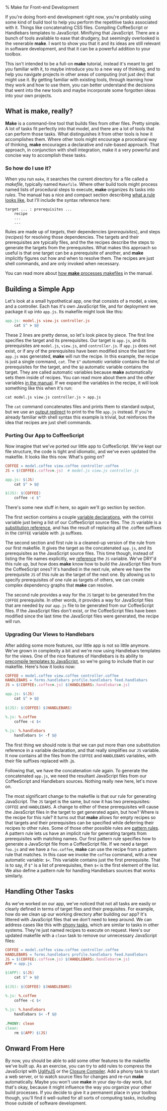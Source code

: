 % Make for Front-end Development

If you're doing front-end development right now, you're probably using some kind of build tool to help you perform the repetitive tasks associated with it. Things like concatenating CSS files. Compiling CoffeeScript or Handlebars templates to JavaScript. Minifiying that JavaScript. There are a bunch of tools available to ease that drudgery, but seemingly overlooked is the venerable **make**. I want to show you that it and its ideas are still relevant in software development, and that it can be a powerful addition to your toolbox.

This isn't intended to be a full-on **make** tutorial, instead it's meant to get you familiar with it, to maybe introduce you to a new way of thinking, and to help you navigate projects in other areas of computing (not just dev) that might use it. By getting familiar with existing tools, through learning how they work and how to use them, you can better understand the decisions that went into the new tools and maybe incorporate some forgotten ideas into your own projects.

## What is make, really?

**Make** is a command-line tool that builds files from other files. Pretty simple. A lot of tasks fit perfectly into that model, and there are a lot of tools that can perform those tasks. What distinguishes it from other tools is how it accomplishes them. Where other tools might encourage a procedural way of thinking, **make** encourages a declarative and rule-based approach. That approach, in conjunction with shell integration, make it a very powerful and concise way to accomplish these tasks.

### So how do I use it?

When you run `make`, it searches the current directory for a file called a *makefile*, typically named `Makefile`. Where other build tools might process named lists of procedural steps to execute, **make** organizes its tasks into *rules*. The manual has a nice and compact section describing [what a rule looks like](http://www.gnu.org/software/make/manual/make.html#Rule-Introduction), but I'll include the syntax reference here:

```
target ... : prerequisites ...
    recipe
    ...
    ...
```

Rules are made up of *targets*, their dependencies (*prerequisites*), and steps (*recipes*) for resolving those dependencies. The targets and their prerequisites are typically files, and the the recipes describe the steps to generate the targets from the prerequisites. What makes this approach so useful is that one target can be a prerequisite of another, and **make** implicitly figures out how and when to resolve them. The recipes are just shell commands, and are only invoked when necessary.

You can read more about [how **make** processes makefiles](http://www.gnu.org/software/make/manual/make.html#How-Make-Works) in the manual.

## Building a Simple App

Let's look at a small hypothetical app, one that consists of a model, a view, and a controller. Each has it's own JavaScript file, and for deployment we package it up into `app.js`. Its makefile might look like this:

``` makefile
app.js: model.js view.js controller.js
    cat $^ > $@
```

These 2 lines are pretty dense, so let's look piece by piece. The first line specifies the target and its prerequisites. Our target is `app.js`, and its prerequisites are `model.js`, `view.js`, and `controller.js`. If `app.js` does not exist, or if any of the prerequisites have been modified since the last time `app.js` was generated, **make** will run the recipe. In this example, the recipe is just a single command, `cat`. The `$^` *automatic variable* contains the list of prerequisites for the target, and the `$@` automatic variable contains the target. They are called automatic variables because **make** automatically sets them inside of recipes. You can read more about them and the other variables [in the manual](http://www.gnu.org/software/make/manual/make.html#Automatic-Variables). If we expand the variables in the recipe, it will look something like this when it's run:

``` shell
cat model.js view.js controller.js > app.js
```

The `cat` command concatenates files and prints them to standard output, but we use an [output redirect](http://www.gnu.org/software/bash/manual/html_node/Redirections.html) to print to the file `app.js` instead. If you're already familiar with shell syntax this example is trivial, but reinforces the idea that recipes are just shell commands.

### Porting Our App to CoffeeScript

Now imagine that we've ported our little app to CoffeeScript. We've kept our file structure, the code is tight and idiomatic, and we've even updated the makefile. It looks like this now. What's going on?

``` makefile
COFFEE = model.coffee view.coffee controller.coffee
JS = $(COFFEE:.coffee=.js)  # model.js view.js controller.js

app.js: $(JS)
    cat $^ > $@

$(JS): $(COFFEE)
    coffee -c $^
```

There's some new stuff in here, so again we'll go section by section.

The first section contains a couple [variable declarations](http://www.gnu.org/software/make/manual/make.html#Using-Variables), with the `COFFEE` variable just being a list of our CoffeeScript source files. The `JS` variable is a [substitution reference](http://www.gnu.org/software/make/manual/make.html#Substitution-Refs), and has the result of replacing all the .coffee suffixes in the `COFFEE` variable with .js suffixes.

The second section and first rule is a cleaned-up version of the rule from our first makefile. It gives the target as the concatenated `app.js`, and its prerequisites as the JavaScript source files. This time though, instead of listing the file names explicitly, we [reference](http://www.gnu.org/software/make/manual/make.html#Reference) the `JS` variable. We've DRY'd this rule up, but how does **make** know how to build the JavaScript files from the CoffeeScript ones? It's handled in the next rule, where we have the prerequisite `JS` of this rule as the target of the next one. By allowing us to specify prerequisites of one rule as targets of others, we can create complex dependency graphs that **make** can resolve.

The second rule provides a way for the `JS` target to be generated frm the `COFFEE` prerequisite. In other words, it provides a way for JavaScript files that are needed by our `app.js` file to be generated from our CoffeeScript files. If the JavaScript files don't exist, or the CoffeeScript files have been modified since the last time the JavaScript files were generated, the recipe will run.

### Upgrading Our Views to Handlebars

After adding some more features, our little app is not so little anymore. We've grown in complexity a bit and we're now using Handlebars templates for the views. One of the nice features of Handlebars is its ability to [precompile templates to JavaScript](http://handlebarsjs.com/precompilation.html), so we're going to include that in our makefile. Here's how it looks now:

``` makefile
COFFEE = model.coffee view.coffee controller.coffee
HANDLEBARS = forms.handlebars profile.handlebars feed.handlebars
JS = $(COFFEE:.coffee=.js) $(HANDLEBARS:.handlebars=.js)

app.js: $(JS)
    cat $^ > $@
    
$(JS): $(COFFEE) $(HANDLEBARS)

%.js: %.coffee
    coffee -c $<
    
%.js: %.handlebars
    handlebars $< -f $@
```

The first thing we should note is that we can put more than one substitution reference in a variable declaration, and that really simplifies our `JS` variable. It now contains all the files from the `COFFEE` and `HANDLEBARS` variables, with their file suffixes replaced with .js.

Following that, we have the concatenation rule again. To generate the concatenated `app.js`, we need the resultant JavaScript files from our CoffeeScript and Handlebars sources. Nothing really new here, let's move on.

The most significant change to the makefile is that our rule for generating JavaScript. The `JS` target is the same, but now it has two prerequisites: `COFFEE` and `HANDLEBARS`. A change to either of these prerequisites will cause the JavaScript files in the target to get generated again, but how? Where is the recipe for this rule? It turns out that **make** allows for empty recipes so that targets and their prerequisites can be specified while deferring their recipes to other rules. Some of those other possible rules are [pattern rules](http://www.gnu.org/software/make/manual/make.html#Pattern-Rules). A pattern rule lets us have an implicit rule for generating targets from prerequisites with matching names. Our first pattern rule specifies how to generate a JavaScript file from a CoffeeScript file. If we need a target `foo.js` and we have a `foo.coffee`, **make** can use the recipe from a pattern rule that matches. In this case we invoke the `coffee` command, with a new automatic variable: `$<`. This variable contains just the first prerequisite. That is to say, if `$^` is a list of prerequisites, then `$<` is the first element of the list. We also define a pattern rule for handling Handlebars sources that works similarly.

## Handling Other Tasks

As we've worked on our app, we've noticed that not all tasks are easily or clearly defined in terms of target files and their prequisites. For example, how do we clean up our working directory after building our app? It's littered with JavaScript files that we don't need to keep around. We can address cases like this with [phony tasks](http://www.gnu.org/software/make/manual/make.html#Phony-Targets), which are similar to tasks in other systems. They're just named recipes to execute on request. Here's our updated makefile with a `clean` task to remove our unnecessary JavaScript files:

``` makefile
COFFEE = model.coffee view.coffee controller.coffee
HANDLEBARS = forms.handlebars profile.handlebars feed.handlebars
JS = $(COFFEE:.coffee=.js) $(HANDLEBARS:.handlebars=.js)
APP = app.js

$(APP): $(JS)
    cat $^ > $@
    
$(JS): $(COFFEE) $(HANDLEBARS)

%.js: %.coffee
    coffee -c $<
    
%.js: %.handlebars
    handlebars $< -f $@
    
.PHONY: clean
clean:
    rm $(APP) $(JS)
```

## Onward From Here

By now, you should be able to add some other features to the makefile we've built up. As an exercise, you can try to add rules to compress the JavaScript with [UglifyJS](http://lisperator.net/uglifyjs/) or the [Closure Compiler](https://developers.google.com/closure/compiler/). Add a phony task to start a web server, or to watch source files for changes and re-run **make** automatically. Maybe you won't use **make** in your day-to-day work, but that's okay, because it might influence the way you organize your other build processes. If you decide to give it a permanent place in your toolbox though, you'll find it well-suited for all sorts of computing tasks, including those outside of software development.
